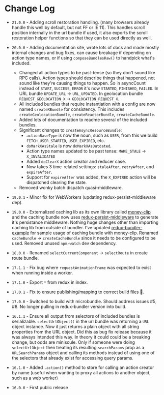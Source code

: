 # Change Log

* `21.0.0` - Adding scroll restoration handling. (many browsers already handle this well by default, but not FF or IE 11). This handles scroll position internally in the url bundle if used, it also exports the scroll restoration helper functions so that they can be used directly as well.
* `20.0.0` - Adding documentation site, wrote lots of docs and made mostly internal changes and bug fixes, can cause breakage if depending on action type names, or if using `composeBundlesRaw()` to handpick what's included.

  * Changed all action types to be past-tense (so they don't sound like RPC calls). Action types should describe things that happened, not sound like they're causing things to happen. So in asyncCount instead of `START`, `SUCCESS`, `ERROR` it's now `STARTED`, `FINISHED`, `FAILED`. In URL bundle `UPDATE_URL` -> `URL_UPDATED`. In geolocation bundle `REQUEST_GEOLOCATION_X` -> `GEOLOCATION_REQUEST_X`.
  * All included bundles that require instantiation with a config are now named `createXBundle` for consistency. This includes `createGeolocationBundle`, `createReactorBundle`, `createCacheBundle`.
  * Added lots of documentation to readme several of the included bundles.
  * Significant changes to `createAsyncResourceBundle`:
    * `actionBaseType` is now the noun, such as `USER`, from this we build `FETCH_USER_STARTED`, `USER_EXPIRED`, etc.
    * `doMarkXAsStale` is now `doMarkXAsOutdated`.
    * Action type names updated to be past tense: `MAKE_STALE` -> `X_INVALIDATED`
    * Added `doClearX` action creator and reducer case.
    * Now takes 3 time-related settings: `staleAfter`, `retryAfter`, and `expireAfter`.
    * Support for `expireAfter` was added, the `X_EXPIRED` action will be dispatched clearing the state.
  * Removed wonky batch dispatch quasi-middleware.

* `19.0.1` - Minor fix for WebWorkers (updating redux-persist-middleware dep).
* `19.0.0` - Externalized caching lib as its own library called [money-clip](https://github.com/HenrikJoreteg/money-clip) and the caching bundle now uses [redux-persist-middleware](https://github.com/HenrikJoreteg/redux-persist-middleware) to generate it's persistance middleware. Nothing huge changes other than importing caching lib from outside of bundler. I've updated [redux-bundler-example](https://github.com/HenrikJoreteg/redux-bundler-example) for sample usage of caching bundle with money-clip. Renamed `cacheBundle` -> `createCacheBundle` since it needs to be configured to be used. Removed unused `npm-watch` dev dependency.
* `18.0.0` - Renamed `selectCurrentComponent` -> `selectRoute` in create route bundle.
* `17.1.1` - Fix bug where `requestAnimationFrame` was expected to exist when running inside a worker.
* `17.1.0` - Export `*` from redux in index.
* `17.0.1` - Fix to ensure publishing/mapping to correct build files :facepalm:.
* `17.0.0` - Switched to build with microbundle. Should address issues #5, #8. No longer pulling in redux-bundler version into build.
* `16.1.1` - Ensure all output from selectors of included bundles is serializable. `selectUrlObject()` in the url bundle was returning a `URL` object instance. Now it just returns a plain object with all string properties from the URL object. Did this as bug fix release because it was always intended this way. In theory it could could be a breaking change, but odds are miniscule. Only if someone were doing `selectUrlObject` then treating its resulting `searchParams` prop as a `URLSearchParams` object and calling its methods instead of using one of the selectors that already exist for accessing query params.
* `16.1.0` - Added `.action()` method to store for calling an action creator by name (useful when wanting to proxy all actions to another object, such as a web worker)
* `16.0.0` - First public release
